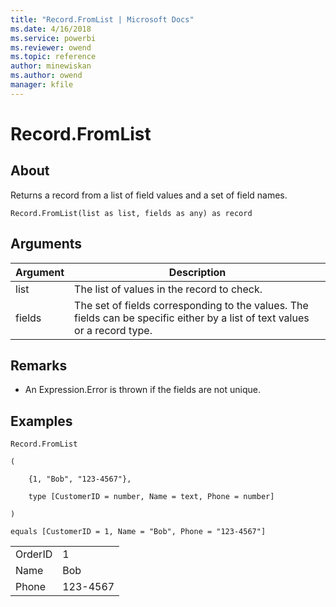 ```yaml
---
title: "Record.FromList | Microsoft Docs"
ms.date: 4/16/2018
ms.service: powerbi
ms.reviewer: owend
ms.topic: reference
author: minewiskan
ms.author: owend
manager: kfile
---
```

# Record.FromList

  
## About  
Returns a record from a list of field values and a set of field names.  
  
```  
Record.FromList(list as list, fields as any) as record  
```  
  
## Arguments  
  
|Argument|Description|  
|------------|---------------|  
|list|The list of values in the record to check.|  
|fields|The set of fields corresponding to the values. The fields can be specific either by a list of text values or a record type.|  
  
## <a name="__toc360789944"></a>Remarks  
  
-   An Expression.Error is thrown if the fields are not unique.  
  
## Examples  
  
```  
Record.FromList  
  
(  
  
    {1, "Bob", "123-4567"},  
  
    type [CustomerID = number, Name = text, Phone = number]  
  
)  
  
equals [CustomerID = 1, Name = "Bob", Phone = "123-4567"]  
```  
  
|||  
|-|-|  
|OrderID|1|  
|Name|Bob|  
|Phone|123-4567|  
  
